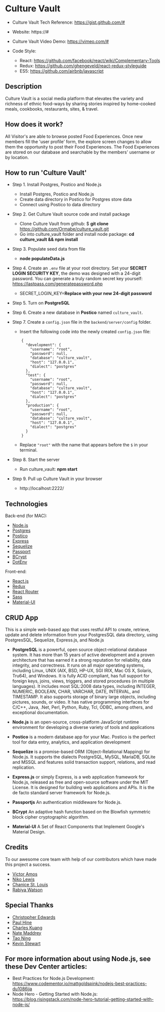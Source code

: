 # Culture Vault

* Culture Vault Tech Reference: https://gist.github.com/#

* Website: https://#

* Culture Vault Video Demo: https://vimeo.com/#

* Code Style:

    - React: https://github.com/facebook/react/wiki/Complementary-Tools
    - Redux: https://github.com/ghengeveld/react-redux-styleguide
    - ES5: https://github.com/airbnb/javascript

## Description

Culture Vault is a social media platform that elevates the variety and richness of ethnic food-ways by sharing stories inspired by home-cooked meals, cookbooks, restaurants, sites, & travel.

## How does it work?

All Visitor's are able to browse posted Food Experiences.
Once new members fill the 'user profile' form, the explore screen changes to allow them the opportunity to post their Food Experiences.
The Food Experiences are stored on our database and searchable by the members' username or by location.

## How to run 'Culture Vault'

* Step 1. Install Postgres, Postico and Node.js

    - Install Postgres, Postico and Node.js
    - Create data directory in Postico for Postgres store data
    - Connect using Postico to data directory

* Step 2. Get Culture Vault source code and install package

    - Clone Culture Vault from github: $ **git clone** https://github.com/Ormabe/culture_vault.git
    - Go into culture_vault folder and install node package: **cd culture_vault && npm install**

* Step 3. Populate seed data from file

    - **node populateData.js**

* Step 4. Create an `.env` file at your root directory. Set your **SECRET LOGIN SECURITY KEY**, the demo was designed with a 24-digit password. You can generate a truly random secret key yourself: https://lastpass.com/generatepassword.php

    - SECRET_LOGIN_KEY=**Replace with your new 24-digit password**

* Step 5. Turn on **PostgreSQL**

* Step 6. Create a new database in **Postico** named `culture_vault`.

* Step 7. Create a `config.json` file in the `backend/server/config` folder.

    - Insert the following code into the newly created `config.json` file:

    ```
        {
          "development": {
            "username": "root",
            "password": null,
            "database": "culture_vault",
            "host": "127.0.0.1",
            "dialect": "postgres"
          },
          "test": {
            "username": "root",
            "password": null,
            "database": "culture_vault",
            "host": "127.0.0.1",
            "dialect": "postgres"
          },
          "production": {
            "username": "root",
            "password": null,
            "database": "culture_vault",
            "host": "127.0.0.1",
            "dialect": "postgres"
          }
        }
    ```
    - Replace `"root"` with the name that appears before the `$` in your terminal.

* Step 8. Start the server

    - Run culture_vault: **npm start**

* Step 9. Pull up Culture Vault in your browser

    - http://localhost:2222/

## Technologies

Back-end (for MAC):

* [Node.js](https://nodejs.org/en/)
* [Postgres](https://postgresapp.com/)
* [Postico](https://eggerapps.at/postico/)
* [Express](http://expressjs.com/)
* [Sequelize](http://docs.sequelizejs.com/en/v3/)
* [Passport](http://passportjs.org)
* [BCrypt](https://github.com/shaneGirish/bcrypt-nodejs)
* [DotEnv](https://www.npmjs.com/package/dotenv)


Front-end:

* [React.js](https://facebook.github.io/react/)
* [Redux](http://redux.js.org/)
* [React Router](https://www.npmjs.com/package/react-router)
* [Sass](http://sass-lang.com/guide)
* [Material-UI](http://www.material-ui.com/#/)

## CRUD App

This is a simple web-based app that uses restful API to create, retrieve, update and delete information from your PostgresSQL data directory, using PostgresSQL, Sequelize, Express.js, and Node.js

- **PostgreSQL** is a powerful, open source object-relational database system. It has more than 15 years of active development and a proven architecture that has earned it a strong reputation for reliability, data integrity, and correctness. It runs on all major operating systems, including Linux, UNIX (AIX, BSD, HP-UX, SGI IRIX, Mac OS X, Solaris, Tru64), and Windows. It is fully ACID compliant, has full support for foreign keys, joins, views, triggers, and stored procedures (in multiple languages). It includes most SQL:2008 data types, including INTEGER, NUMERIC, BOOLEAN, CHAR, VARCHAR, DATE, INTERVAL, and TIMESTAMP. It also supports storage of binary large objects, including pictures, sounds, or video. It has native programming interfaces for C/C++, Java, .Net, Perl, Python, Ruby, Tcl, ODBC, among others, and exceptional documentation.

- **Node.js** is an open-source, cross-platform JavaScript runtime environment for developing a diverse variety of tools and applications

- **Postico** is a modern database app for your Mac. Postico is the perfect tool for data entry, analytics, and application development

- **Sequelize** is a promise-based ORM (Object-Relational Mapping) for Node.js. It supports the dialects PostgreSQL, MySQL, MariaDB, SQLite and MSSQL and features solid transaction support, relations, and read replication.

- **Express.js** or simply Express, is a web application framework for Node.js, released as free and open-source software under the MIT License. It is designed for building web applications and APIs. It is the de facto standard server framework for Node.js.

- **Passportjs** An authentication middleware for Node.js.

- **BCrypt** An adaptive hash function based on the Blowfish symmetric block cipher cryptographic algorithm.

- **Material-UI** A Set of React Components that Implement Google's Material Design.

## Credits

To our awesome core team with help of our contributors which have made this project a success.

* [Victor Amos](https://github.com/victoramosjr)
* [Niko Lewis](https://github.com/NikoLewis)
* [Chanice St. Louis](https://github.com/ChaniceStl)
* [Rabiya Watson](https://github.com/Ormabe)

## Special Thanks

* [Christopher Edwards](https://www.linkedin.com/in/christophertayloredwards)
* [Paul Hine](https://www.linkedin.com/in/mrhpaul)
* [Charles Kuang](https://www.linkedin.com/in/charleskuang)
* [Nate Maddrey](http://www.natemaddrey.com/)
* [Tao Ning](https://www.linkedin.com/in/tao-ning)
* [Kevin Stewart](https://www.linkedin.com/in/stewartkevin)

## For more information about using Node.js, see these Dev Center articles:

* Best Practices for Node.js Development: https://www.codementor.io/mattgoldspink/nodejs-best-practices-du1086jja
* Node Hero - Getting Started with Node.js: https://blog.risingstack.com/node-hero-tutorial-getting-started-with-node-js/
